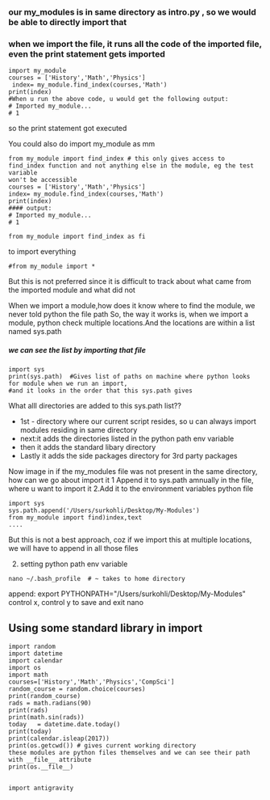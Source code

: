 
### our my_modules is in same directory as intro.py , so we would be able to directly import that
### when we import the file, it runs all the code of the imported file, even the print statement gets imported
```
import my_module
courses = ['History','Math','Physics']
 index= my_module.find_index(courses,'Math')
print(index)
#When u run the above code, u would get the following output: 
# Imported my_module...
# 1
```

 so the print statement got executed

 You could also do import my_module as mm
```
from my_module import find_index # this only gives access to find_index function and not anything else in the module, eg the test variable
won't be accessible
courses = ['History','Math','Physics']
index= my_module.find_index(courses,'Math')
print(index)
#### output:
# Imported my_module...
# 1
```

```
from my_module import find_index as fi
```
 to import everything
```
#from my_module import *
```
 But this is not preferred since it is difficult to track about what came from the imported 
 module and what did not

 When we import a module,how does it know where to find the module, we never told python the file path 
 So, the way it works is, when we import a module, python check multiple locations.And the locations are within a list named sys.path
##### we can see the list by importing that file
```
import sys
print(sys.path)  #Gives list of paths on machine where python looks for module when we run an import,
#and it looks in the order that this sys.path gives
```
 What alll directories are added to this sys.path list??
*  1st - directory where our current script resides, so u can always import modules residing in same directory
*  next:it adds the directories listed in the python path env variable
*  then it adds the standard libary directory
*  Lastly it adds the side packages directory for 3rd party packages

Now image in if the my_modules file was not present in the same directory, how can we go about import it
1 Append it to sys.path amnually in the file, where u want to import it
2.Add it to the environment variables python file
```
import sys
sys.path.append('/Users/surkohli/Desktop/My-Modules')
from my_module import find)index,text
....
```
But this is not a best approach, coz if we import this at multiple locations, we will have to append in all those files

2. setting python path env variable
```
nano ~/.bash_profile  # ~ takes to home directory
```
append:
export PYTHONPATH="/Users/surkohli/Desktop/My-Modules"
control x, control y to save and exit nano


## Using some standard library in import
```
import random
import datetime
import calendar
import os
import math
courses=['History','Math','Physics','CompSci']
random_course = random.choice(courses)
print(random_course)
rads = math.radians(90)
print(rads)
print(math.sin(rads))
today   = datetime.date.today()
print(today)
print(calendar.isleap(2017))
print(os.getcwd()) # gives current working directory
these modules are python files themselves and we can see their path with __file__ attribute
print(os.__file__)


import antigravity

